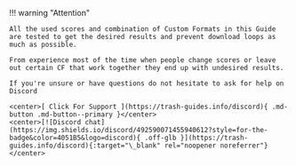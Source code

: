 <!-- markdownlint-disable MD041-->
!!! warning "Attention"

    All the used scores and combination of Custom Formats in this Guide are tested to get the desired results and prevent download loops as much as possible.

    From experience most of the time when people change scores or leave out certain CF that work together they end up with undesired results.

    If you're unsure or have questions do not hesitate to ask for help on Discord

    <center>[ Click For Support ](https://trash-guides.info/discord){ .md-button .md-button--primary }</center>
    <center>[![Discord chat](https://img.shields.io/discord/492590071455940612?style=for-the-badge&color=4051B5&logo=discord){ .off-glb }](https://trash-guides.info/discord){:target="\_blank" rel="noopener noreferrer"}</center>
<!-- markdownlint-enable MD041-->
